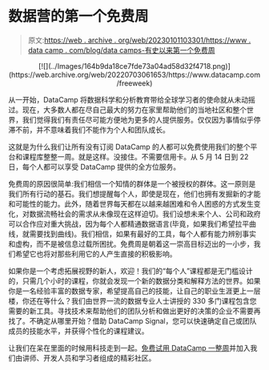 # 数据营的第一个免费周

> 原文:[https://web . archive . org/web/20230101103301/https://www . data camp . com/blog/data camps-有史以来第一个免费周](https://web.archive.org/web/20230101103301/https://www.datacamp.com/blog/datacamps-first-ever-free-week)

<center>[![](../Images/164b9da18ce7fde73a04ad58d32f4718.png)](https://web.archive.org/web/20220703061653/https://www.datacamp.com/freeweek)</center>

从一开始，DataCamp 将数据科学和分析教育带给全球学习者的使命就从未动摇过。现在，大多数人都在尽自己最大的努力在家里帮助他们的当地社区和整个世界，我们觉得我们有责任尽可能方便地为更多的人提供服务。仅仅因为事情似乎停滞不前，并不意味着我们不能作为个人和团队成长。

这就是为什么我们让所有没有订阅 DataCamp 的人都可以免费使用我们的整个平台和课程库整整一周。就是这样。没接住。不需要信用卡。从 5 月 14 日到 22 日，每个人都可以享受 DataCamp 提供的全方位服务。

免费周的原因很简单:我们相信一个知情的群体是一个被授权的群体。这一原则是我们所有行动的基石。我们想提醒每个人，即使是现在，他们也拥有发掘新的才能和可能性的能力。此外，随着世界每天都在以越来越困难和令人困惑的方式发生变化，对数据流畅社会的需求从未像现在这样迫切。我们设想未来个人、公司和政府可以合作应对重大挑战，因为每个人都精通数据语言(毕竟，如果我们希望拉平曲线，就需要找到曲线)。我们相信，如果有最好的工具，每个人都有能力辨别事实和虚构，而不是被信息过载所困扰。免费周是朝着这一崇高目标迈出的一小步，我们希望它也将对那些利用它的人产生直接的积极影响。

如果你是一个考虑拓展视野的新人，欢迎！我们的“每个人”课程都是无门槛设计的，只需几个小时的课程，你就会发现一个新的数据分类和解释方法的世界。如果你是一名经验丰富的数据专家，希望提高自己的技能，让自己的职业生涯更上一层楼，你还在等什么？我们由世界一流的数据专业人士讲授的 330 多门课程包含您需要的新工具。寻找技术来帮助他们的团队分析和做出更好的决策的企业不需要再找了。不确定从哪里开始？借助 DataCamp Signal，您可以快速确定自己或团队成员的技能水平，并获得个性化的课程建议。

让我们在呆在里面的时候用科技走到一起。[免费试用 DataCamp 一整周](https://web.archive.org/web/20220703061653/https://www.datacamp.com/freeweek)并加入我们由讲师、开发人员和学习者组成的精彩社区。